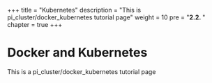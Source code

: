 +++
title = "Kubernetes"
description = "This is pi_cluster/docker_kubernetes tutorial page"
weight = 10 
pre = "<b>2.2. </b>"
chapter = true
+++

# Docker and Kubernetes

This is a pi_cluster/docker_kubernetes tutorial page

